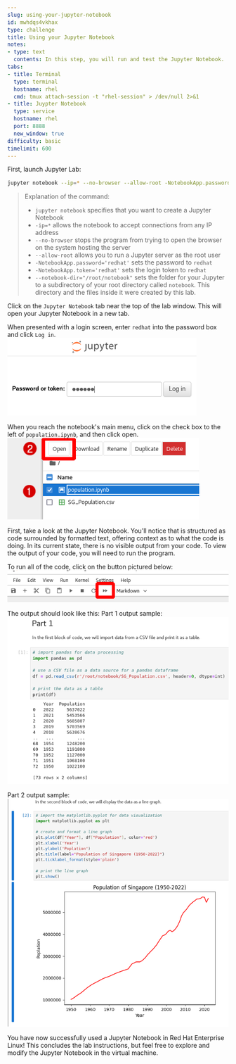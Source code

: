 ```yaml
---
slug: using-your-jupyter-notebook
id: mwhdqs4vkhax
type: challenge
title: Using your Jupyter Notebook
notes:
- type: text
  contents: In this step, you will run and test the Jupyter Notebook.
tabs:
- title: Terminal
  type: terminal
  hostname: rhel
  cmd: tmux attach-session -t "rhel-session" > /dev/null 2>&1
- title: Juypter Notebook
  type: service
  hostname: rhel
  port: 8888
  new_window: true
difficulty: basic
timelimit: 600
---
```

First, launch Jupyter Lab:
```bash
jupyter notebook --ip=* --no-browser --allow-root -NotebookApp.password='redhat' -NotebookApp.token='redhat' --notebook-dir="/root/notebook"
```
>Explanation of the command:
> * `jupyter notebook` specifies that you want to create a Jupyter Notebook
> * `-ip=*` allows the notebook to accept connections from any IP address
> * `--no-browser` stops the program from trying to open the browser on the system hosting the server
> * `--allow-root` allows you to run a Jupyter server as the root user
> * `-NotebookApp.password='redhat'` sets the password to `redhat`
> * `-NotebookApp.token='redhat'` sets the login token to `redhat`
> * `--notebook-dir="/root/notebook"` sets the folder for your Jupyter to a subdirectory of your root directory called `notebook`. This directory and the files inside it were created by this lab.

Click on the `Jupyter Notebook` tab near the top of the lab window. This will open your Jupyter Notebook in a new tab.

When presented with a login screen, enter `redhat` into the password box and click `Log in`.
![](../assets/jupyter-login.png)

When you reach the notebook's main menu, click on the check box to the left of `population.ipynb`, and then click open.
![](../assets/jupyter_open.png)

First, take a look at the Jupyter Notebook. You'll notice that is structured as code surrounded by formatted text, offering context as to what the code is doing. In its current state, there is no visible output from your code. To view the output of your code, you will need to run the program.

To run all of the code, click on the button pictured below:
![](../assets/jupyter_play_neural.png)

The output should look like this:
Part 1 output sample:
![](../assets/jupyter_part1_output.png)

Part 2 output sample:
![](../assets/jupyter_part2_output.png)

You have now successfully used a Jupyter Notebook in Red Hat Enterprise Linux! This concludes the lab instructions, but feel free to explore and modify the Jupyter Notebook in the virtual machine.